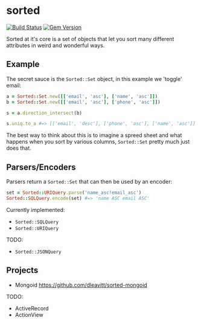 # sorted

[![Build Status](https://travis-ci.org/mynameisrufus/sorted.svg?branch=master)](https://travis-ci.org/mynameisrufus/sorted)
[![Gem Version](https://badge.fury.io/rb/sorted.svg)](http://badge.fury.io/rb/sorted)

Sorted at it's core is a set of objects that let you sort many different
attributes in weird and wonderful ways.

## Example

The secret sauce is the `Sorted::Set` object, in this example we 'toggle' email:

```ruby
a = Sorted::Set.new([['email', 'asc'], ['name', 'asc']])
b = Sorted::Set.new([['email', 'asc'], ['phone', 'asc']])

s = a.direction_intersect(b)

s.uniq.to_a #=> [['email', 'desc'], ['phone', 'asc'], ['name', 'asc']]
```

The best way to think about this is to imagine a spreed sheet and what happens
when you sort by various columns, `Sorted::Set` pretty much just does that.

## Parsers/Encoders

Parsers return a `Sorted::Set` that can then be used by an encoder:

```ruby
set = Sorted::URIQuery.parse('name_asc!email_asc')
Sorted::SQLQuery.encode(set) #=> 'name ASC email ASC'
```

Currently implemented:

* `Sorted::SQLQuery`
* `Sorted::URIQuery`

TODO:

* `Sorted::JSONQuery`

## Projects

* Mongoid https://github.com/dleavitt/sorted-mongoid

TODO:

* ActiveRecord
* ActionView
